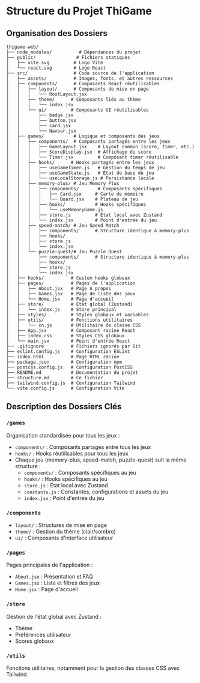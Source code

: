 # Structure du Projet ThiGame

## Organisation des Dossiers

```
thigame-web/
├── node_modules/          # Dépendances du projet
├── public/               # Fichiers statiques
│   ├── vite.svg         # Logo Vite
│   └── react.svg        # Logo React
├── src/                 # Code source de l'application
│   ├── assets/          # Images, fonts, et autres ressources
│   ├── components/      # Composants React réutilisables
│   │   ├── layout/      # Composants de mise en page
│   │   │   └── RootLayout.jsx
│   │   ├── theme/      # Composants liés au thème
│   │   │   └── index.jsx
│   │   └── ui/         # Composants UI réutilisables
│   │       ├── badge.jsx
│   │       ├── button.jsx
│   │       ├── card.jsx
│   │       └── Navbar.jsx
│   ├── games/           # Logique et composants des jeux
│   │   ├── components/  # Composants partagés entre les jeux
│   │   │   ├── GameLayout.jsx    # Layout commun (score, timer, etc.)
│   │   │   ├── ScoreDisplay.jsx  # Affichage du score
│   │   │   └── Timer.jsx         # Composant timer réutilisable
│   │   ├── hooks/      # Hooks partagés entre les jeux
│   │   │   ├── useGameTimer.js   # Gestion du temps de jeu
│   │   │   ├── useGameState.js   # État de base du jeu
│   │   │   └── useLocalStorage.js # Persistance locale
│   │   ├── memory-plus/ # Jeu Memory Plus
│   │   │   ├── components/       # Composants spécifiques
│   │   │   │   ├── Card.jsx     # Carte de mémoire
│   │   │   │   └── Board.jsx    # Plateau de jeu
│   │   │   ├── hooks/           # Hooks spécifiques
│   │   │   │   └── useMemoryGame.js
│   │   │   ├── store.js         # État local avec Zustand
│   │   │   └── index.jsx        # Point d'entrée du jeu
│   │   ├── speed-match/ # Jeu Speed Match
│   │   │   ├── components/      # Structure identique à memory-plus
│   │   │   ├── hooks/
│   │   │   ├── store.js
│   │   │   └── index.jsx
│   │   └── puzzle-quest/# Jeu Puzzle Quest
│   │       ├── components/      # Structure identique à memory-plus
│   │       ├── hooks/
│   │       ├── store.js
│   │       └── index.jsx
│   ├── hooks/          # Custom hooks globaux
│   ├── pages/          # Pages de l'application
│   │   ├── About.jsx   # Page À propos
│   │   ├── Games.jsx   # Page de liste des jeux
│   │   └── Home.jsx    # Page d'accueil
│   ├── store/          # État global (Zustand)
│   │   └── index.js    # Store principal
│   ├── styles/         # Styles globaux et variables
│   ├── utils/          # Fonctions utilitaires
│   │   └── cn.js       # Utilitaire de classe CSS
│   ├── App.jsx         # Composant racine React
│   ├── index.css       # Styles CSS globaux
│   └── main.jsx        # Point d'entrée React
├── .gitignore          # Fichiers ignorés par Git
├── eslint.config.js    # Configuration ESLint
├── index.html          # Page HTML racine
├── package.json        # Configuration npm
├── postcss.config.js   # Configuration PostCSS
├── README.md           # Documentation du projet
├── structure.md        # Ce fichier
├── tailwind.config.js  # Configuration Tailwind
└── vite.config.js      # Configuration Vite
```

## Description des Dossiers Clés

### `/games`

Organisation standardisée pour tous les jeux :

- `components/` : Composants partagés entre tous les jeux
- `hooks/` : Hooks réutilisables pour tous les jeux
- Chaque jeu (memory-plus, speed-match, puzzle-quest) suit la même structure :
  - `components/` : Composants spécifiques au jeu
  - `hooks/` : Hooks spécifiques au jeu
  - `store.js` : État local avec Zustand
  - `constants.js` : Constantes, configurations et assets du jeu
  - `index.jsx` : Point d'entrée du jeu

### `/components`

- `layout/` : Structures de mise en page
- `theme/` : Gestion du thème (clair/sombre)
- `ui/` : Composants d'interface utilisateur

### `/pages`

Pages principales de l'application :

- `About.jsx` : Présentation et FAQ
- `Games.jsx` : Liste et filtres des jeux
- `Home.jsx` : Page d'accueil

### `/store`

Gestion de l'état global avec Zustand :

- Thème
- Préférences utilisateur
- Scores globaux

### `/utils`

Fonctions utilitaires, notamment pour la gestion des classes CSS avec Tailwind.
